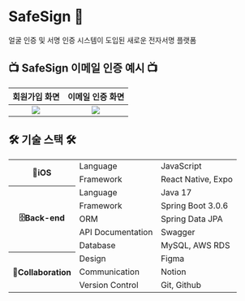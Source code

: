 # SafeSign 🤝
얼굴 인증 및 서명 인증 시스템이 도입된 새로운 전자서명 플랫폼       

## 📺 SafeSign 이메일 인증 예시 📺
| 회원가입 화면 | 이메일 인증 화면 |
| :---:| :---: |
| <img src="https://github.com/CSP-JYP/Front/assets/74671573/86996c2e-4911-4749-b64d-4180d79dd624"/> | <img src="https://github.com/CSP-JYP/Server/assets/74671573/2fa18f34-95e0-4ec8-b9b6-a7a2197d6d0f"/> | 

## 🛠️ 기술 스택 🛠️
<table>
   <tr><th rowspan="2">📱iOS</th><td>Language</td><td>JavaScript</td></tr>
	<tr><td>Framework</td><td>React Native, Expo</td></tr>
	<tr><th rowspan="5">🗄️Back-end</th><td>Language</td><td>Java 17</td></tr>
	<tr><td>Framework</td><td>Spring Boot 3.0.6</td></tr>
	<tr><td>ORM</td><td>Spring Data JPA</td></tr>
	<tr><td>API Documentation</td><td>Swagger</td></tr>
	<tr><td>Database</td><td>MySQL, AWS RDS</td></tr>
	<tr><th rowspan="3">🤝Collaboration</th><td>Design</td><td>Figma</td></tr>
	<tr><td>Communication</td><td>Notion</td></tr>
	<tr><td>Version Control</td><td>Git, Github</td></tr>
</table>
